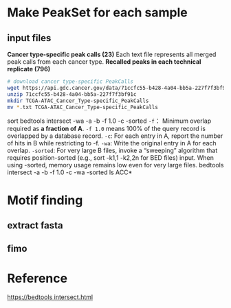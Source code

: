 
# Make PeakSet for each sample
## input files
**Cancer type-specific peak calls (23)**
Each text file represents all merged peak calls from each cancer type. 
**Recalled peaks in each technical replicate (796)**
```bash
# download cancer type-specific PeakCalls
wget https://api.gdc.cancer.gov/data/71ccfc55-b428-4a04-bb5a-227f7f3bf91c
unzip 71ccfc55-b428-4a04-bb5a-227f7f3bf91c
mkdir TCGA-ATAC_Cancer_Type-specific_PeakCalls
mv *.txt TCGA-ATAC_Cancer_Type-specific_PeakCalls
```
sort
bedtools intersect -wa -a -b -f 1.0 -c -sorted
`-f`： Minimum overlap required as **a fraction of A**. `-f 1.0` means 100% of the query record is overlapped by a database record.
`-c`: For each entry in A, report the number of hits in B while restricting to -f.
`-wa`: Write the original entry in A for each overlap.
`-sorted`: For very large B files, invoke a “sweeping” algorithm that requires position-sorted (e.g.,  sort  -k1,1  -k2,2n  for BED files) input. When using -sorted, memory usage remains low even for very large files.
bedtools intersect -a -b -f 1.0 -c -wa -sorted
ls ACC*


# Motif finding
## extract fasta
## fimo

# Reference
[https://bedtools intersect.html](https://bedtools.readthedocs.io/en/latest/content/tools/intersect.html)

<!--stackedit_data:
eyJoaXN0b3J5IjpbMTkzMDk3NjY0MywzNDkwODMwNDRdfQ==
-->